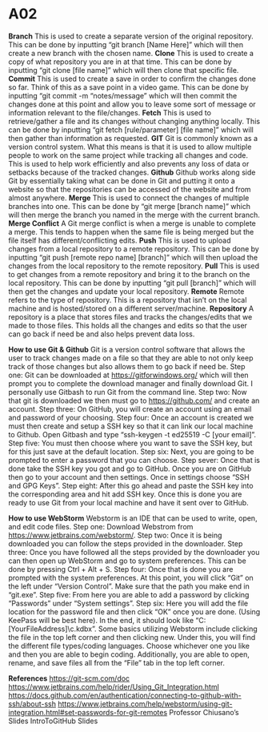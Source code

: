 # A02

**Branch**
This is used to create a separate version of the original repository. This can be done by inputting “git branch [Name Here]” which will then create a new branch with the chosen name.
**Clone**
This is used to create a copy of what repository you are in at that time. This can be done by inputting “git clone [file name]” which will then clone that specific file.
**Commit**
This is used to create a save in order to confirm the changes done so far. Think of this as a save point in a video game. This can be done by inputting “git commit -m “notes/message” which will then commit the changes done at this point and allow you to leave some sort of message or information relevant to the file/changes.
**Fetch**
This is used to retrieve/gather a file and its changes without changing anything locally. This can be done by inputting “git fetch [rule/parameter] [file name]” which will then gather than information as requested.
**GIT**
Git is commonly known as a version control system. What this means is that it is used to allow multiple people to work on the same project while tracking all changes and code. This is used to help work efficiently and also prevents any loss of data or setbacks because of the tracked changes.
**Github**
Github works along side Git by essentially taking what can be done in Git and putting it onto a website so that the repositories can be accessed of the website and from almost anywhere. 
**Merge**
This is used to connect the changes of multiple branches into one. This can be done by “git merge [branch name]” which will then merge the branch you named in the merge with the current branch.
**Merge Conflict**
A Git merge conflict is when a merge is unable to complete a merge. This tends to happen when the same file is being merged but the file itself has different/conflicting edits. 
**Push**
This is used to upload changes from a local repository to a remote repository. This can be done by inputting “git push [remote repo name] [branch]” which will then upload the changes from the local repository to the remote repository.
**Pull**
This is used to get changes from a remote repository and bring it to the branch on the local repository. This can be done by inputting “git pull [branch]” which will then get the changes and update your local repository.
**Remote**
Remote refers to the type of repository. This is a repository that isn’t on the local machine and is hosted/stored on a different server/machine. 
**Repository**
A repository is a place that stores files and tracks the changes/edits that we made to those files. This holds all the changes and edits so that the user can go back if need be and also helps prevent data loss.

**How to use Git & Github**
	Git is a version control software that allows the user to track changes made on a file so that they are able to not only keep track of those changes but also allows them to go back if need be. 
Step one: Git can be downloaded at https://gitforwindows.org/ which will then prompt you to complete the download manager and finally download Git. I personally use Gitbash to run Git from the command line. 
Step two: Now that git is downloaded we then must go to https://github.com/ and create an account. 
Step three: On GitHub, you will create an account using an email and password of your choosing.
Step four: Once an account is created we must then create and setup a SSH key so that it can link our local machine to Github. Open Gitbash and type “ssh-keygen -t ed25519 -C [your email]”. 
Step five: You must then choose where you want to save the SSH key, but for this just save at the default location. 
Step six: Next, you are going to be prompted to enter a password that you can choose. 
Step sever: Once that is done take the SSH key you got and go to GitHub. Once you are on GitHub then go to your account and then settings. Once in settings choose “SSH and GPG Keys”. 
Step eight: After this go ahead and paste the SSH key into the corresponding area and hit add SSH key. Once this is done you are ready to use Git from your local machine and have it sent over to GitHub.


**How to use WebStorm**
 Webstorm is an IDE that can be used to write, open, and edit code files. 
Step one: Download Webstrom from https://www.jetbrains.com/webstorm/. 
Step two: Once it is being downloaded you can follow the steps provided in the downloader. 
Step three: Once you have followed all the steps provided by the downloader you can then open up WebStorm and go to system preferences. This can be done by pressing Ctrl + Alt + S. 
Step four: Once that is done you are prompted with the system preferences. At this point, you will click “Git” on the left under “Version Control”. Make sure that the path you make end in “git.exe”.
Step five: From here you are able to add a password by clicking “Passwords” under “System settings”. 
Step six: Here you will add the file location for the password file and then click “OK” once you are done. (Using KeePass will be best here). In the end, it should look like “C:\[YourFileAddress]\c.kdbx”. 
	Some basics utilizing Webstorm include clicking the file in the top left corner and then clicking new. Under this, you will find the different file types/coding languages. Choose whichever one you like and then you are able to begin coding. Additionally, you are able to open, rename, and save files all from the “File” tab in the top left corner.

**References**
https://git-scm.com/doc
https://www.jetbrains.com/help/rider/Using_Git_Integration.html 
https://docs.github.com/en/authentication/connecting-to-github-with-ssh/about-ssh 
https://www.jetbrains.com/help/webstorm/using-git-integration.html#set-passwords-for-git-remotes 
Professor Chiusano’s Slides
  IntroToGitHub Slides
